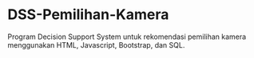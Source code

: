 # DSS-Pemilihan-Kamera
Program Decision Support System untuk rekomendasi pemilihan kamera menggunakan HTML, Javascript, Bootstrap, dan SQL. 

